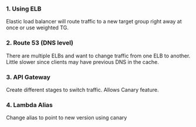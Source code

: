
### 1. Using ELB

Elastic load balancer will route traffic to a new target group right away at once or use weighted TG.

### 2. Route 53 (DNS level)

There are multiple ELBs and want to change traffic from one ELB to another.
Little slower since clients may have previous DNS in the cache.

### 3. API Gateway

Create different stages to switch traffic. Allows Canary feature.


### 4. Lambda Alias

Change alias to point to new version using canary